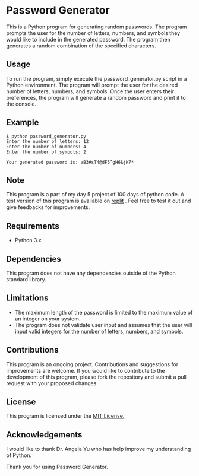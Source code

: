 # Password Generator
This is a Python program for generating random passwords. The program prompts the user for the number of letters, numbers, and symbols they would like to include in the generated password. The program then generates a random combination of the specified characters.

## Usage
To run the program, simply execute the password_generator.py script in a Python environment. The program will prompt the user for the desired number of letters, numbers, and symbols. Once the user enters their preferences, the program will generate a random password and print it to the console.

## Example
```
$ python password_generator.py
Enter the number of letters: 12
Enter the number of numbers: 4
Enter the number of symbols: 2

Your generated password is: aB3#sT4@dF5^gH6&jK7*
```

## Note
This program is a part of my day 5 project of 100 days of python code.
A test version of this program is available on [replit](https://replit.com/@labelisaiah/Random-password-generator?v=1) . Feel free to test it out and give feedbacks for improvements.

## Requirements
* Python 3.x

## Dependencies
This program does not have any dependencies outside of the Python standard library.

## Limitations
+ The maximum length of the password is limited to the maximum value of an integer on your system.
+ The program does not validate user input and assumes that the user will input valid integers for the number of letters, numbers, and symbols.

## Contributions
This program is an ongoing project. Contributions and suggestions for improvements are welcome. If you would like to contribute to the development of this program, please fork the repository and submit a pull request with your proposed changes.

## License
This program is licensed under the [MIT License.](https://chat.openai.com/LICENSE)

## Acknowledgements
I would like to thank Dr. Angela Yu who has help improve my understanding of Python.

Thank you for using Password Generator.
